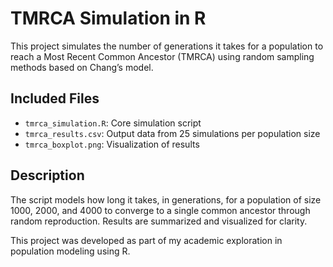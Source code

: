 # TMRCA Simulation in R

This project simulates the number of generations it takes for a population to reach a Most Recent Common Ancestor (TMRCA) using random sampling methods based on Chang’s model.

## Included Files

- `tmrca_simulation.R`: Core simulation script
- `tmrca_results.csv`: Output data from 25 simulations per population size
- `tmrca_boxplot.png`: Visualization of results

## Description

The script models how long it takes, in generations, for a population of size 1000, 2000, and 4000 to converge to a single common ancestor through random reproduction. Results are summarized and visualized for clarity.

This project was developed as part of my academic exploration in population modeling using R.
